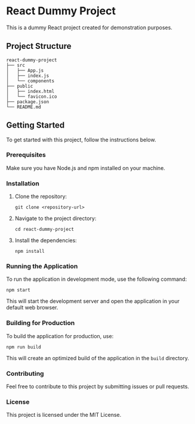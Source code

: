 # React Dummy Project

This is a dummy React project created for demonstration purposes.

## Project Structure

```
react-dummy-project
├── src
│   ├── App.js
│   ├── index.js
│   └── components
├── public
│   ├── index.html
│   └── favicon.ico
├── package.json
└── README.md
```

## Getting Started

To get started with this project, follow the instructions below.

### Prerequisites

Make sure you have Node.js and npm installed on your machine.

### Installation

1. Clone the repository:
   ```
   git clone <repository-url>
   ```
2. Navigate to the project directory:
   ```
   cd react-dummy-project
   ```
3. Install the dependencies:
   ```
   npm install
   ```

### Running the Application

To run the application in development mode, use the following command:
```
npm start
```
This will start the development server and open the application in your default web browser.

### Building for Production

To build the application for production, use:
```
npm run build
```
This will create an optimized build of the application in the `build` directory.

### Contributing

Feel free to contribute to this project by submitting issues or pull requests.

### License

This project is licensed under the MIT License.
